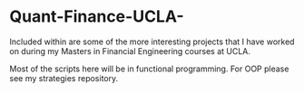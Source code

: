 # Quant-Finance-UCLA-

Included within are some of the more interesting projects that I have worked on during my Masters in Financial Engineering courses at UCLA.

Most of the scripts here will be in functional programming.  For OOP please see my strategies repository. 
